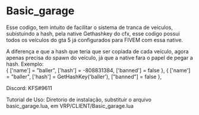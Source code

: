 # Basic_garage
Esse codigo, tem intuito de facilitar o sistema de tranca de veículos, subistuindo a hash, pela native Gethashkey do cfx, esse codigo possui todos os veículos do gta 5 já configurados para FIVEM com essa native.

A diferença e que a hash que teria que ser copiada de cada veículo, agora apenas precisa do spawn do veículo, já que a native fara o papel de pegar a hash.
Exemplo:                                                                                           
 { ['name'] = "baller", ['hash'] = -808831384, ['banned'] = false },
 { ['name'] = "baller", ['hash'] = GetHashKey('baller'), ["banned"] = false },

Discord: KFS#9611

Tutorial de Uso:
Diretorio de instalação, substituir o arquivo basic_garage.lua, em VRP/CLIENT/Basic_garage.lua

